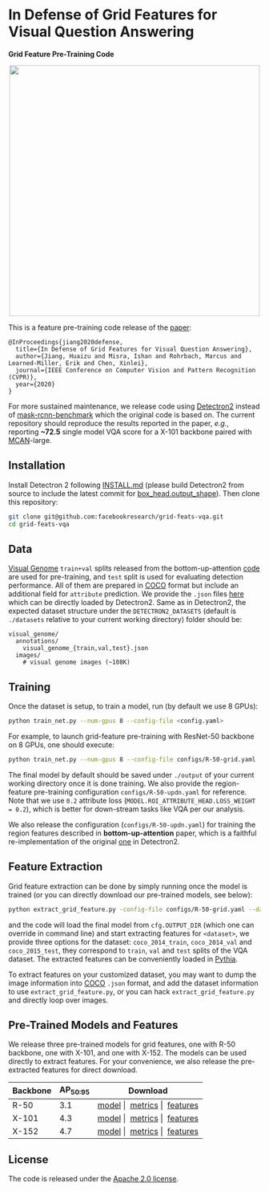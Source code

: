 # In Defense of Grid Features for Visual Question Answering
**Grid Feature Pre-Training Code**

<p align="center">
  <img src="http://xinleic.xyz/images/grid-vqa.png" width="500" />
</p>

This is a feature pre-training code release of the [paper](https://arxiv.org/abs/2001.03615):
```
@InProceedings{jiang2020defense,
  title={In Defense of Grid Features for Visual Question Answering},
  author={Jiang, Huaizu and Misra, Ishan and Rohrbach, Marcus and Learned-Miller, Erik and Chen, Xinlei},
  journal={IEEE Conference on Computer Vision and Pattern Recognition (CVPR)},
  year={2020}
}
```
For more sustained maintenance, we release code using [Detectron2](https://github.com/facebookresearch/detectron2) instead of [mask-rcnn-benchmark](https://github.com/facebookresearch/maskrcnn-benchmark) which the original code is based on. The current repository should reproduce the results reported in the paper, *e.g.*, reporting **~72.5** single model VQA score for a X-101 backbone paired with [MCAN](https://github.com/MILVLG/mcan-vqa)-large.

## Installation
Install Detectron 2 following [INSTALL.md](https://github.com/facebookresearch/detectron2/blob/master/INSTALL.md) (please build Detectron2 from source to include the latest commit for [box_head.output_shape](https://github.com/facebookresearch/detectron2/commit/f1364a83099852be92c48c32618d286e6a1dd85c)). Then clone this repository:
```bash
git clone git@github.com:facebookresearch/grid-feats-vqa.git
cd grid-feats-vqa
```

## Data
[Visual Genome](http://visualgenome.org/) `train+val` splits released from the bottom-up-attention [code](https://github.com/peteanderson80/bottom-up-attention) are used for pre-training, and `test` split is used for evaluating detection performance. All of them are prepared in [COCO](http://cocodataset.org/) format but include an additional field for `attribute` prediction. We provide the `.json` files [here](https://dl.fbaipublicfiles.com/grid-feats-vqa/json/visual_genome.tgz) which can be directly loaded by Detectron2. Same as in Detectron2, the expected dataset structure under the `DETECTRON2_DATASETS` (default is `./datasets` relative to your current working directory) folder should be:
```
visual_genome/
  annotations/
    visual_genome_{train,val,test}.json
  images/
    # visual genome images (~108K)
```

## Training
Once the dataset is setup, to train a model, run (by default we use 8 GPUs):
```bash
python train_net.py --num-gpus 8 --config-file <config.yaml>
```
For example, to launch grid-feature pre-training with ResNet-50 backbone on 8 GPUs, one should execute:
```bash
python train_net.py --num-gpus 8 --config-file configs/R-50-grid.yaml
```
The final model by default should be saved under `./output` of your current working directory once it is done training. We also provide the region-feature pre-training configuration `configs/R-50-updn.yaml` for reference. Note that we use `0.2` attribute loss (`MODEL.ROI_ATTRIBUTE_HEAD.LOSS_WEIGHT = 0.2`), which is better for down-stream tasks like VQA per our analysis.

We also release the configuration (`configs/R-50-updn.yaml`) for training the region features described in **bottom-up-attention** paper, which is a faithful re-implementation of the original [one](https://github.com/peteanderson80/bottom-up-attention) in Detectron2.

## Feature Extraction
Grid feature extraction can be done by simply running once the model is trained (or you can directly download our pre-trained models, see below):
```bash
python extract_grid_feature.py -config-file configs/R-50-grid.yaml --dataset <dataset>
```
and the code will load the final model from `cfg.OUTPUT_DIR` (which one can override in command line) and start extracting features for `<dataset>`, we provide three options for the dataset: `coco_2014_train`, `coco_2014_val` and `coco_2015_test`, they correspond to `train`, `val` and `test` splits of the VQA dataset. The extracted features can be conveniently loaded in [Pythia](https://github.com/facebookresearch/pythia).

To extract features on your customized dataset, you may want to dump the image information into [COCO](http://cocodataset.org/) `.json` format, and add the dataset information to use `extract_grid_feature.py`, or you can hack `extract_grid_feature.py` and directly loop over images. 

## Pre-Trained Models and Features
We release three pre-trained models for grid features, one with R-50 backbone, one with X-101, and one with X-152. The models can be used directly to extract features. For your convenience, we also release the pre-extracted features for direct download.

| Backbone | AP<sub>50:95</sub> | Download |
| -------- | ---- | -------- |
| R-50     | 3.1 | <a href="https://dl.fbaipublicfiles.com/grid-feats-vqa/R-50/R-50.pth">model</a>&nbsp;\| &nbsp;<a href="https://dl.fbaipublicfiles.com/grid-feats-vqa/R-50/metrics.json">metrics</a>&nbsp;\| &nbsp;<a href="https://dl.fbaipublicfiles.com/grid-feats-vqa/R-50/R-50-features.tgz">features</a> |
| X-101    | 4.3 | <a href="https://dl.fbaipublicfiles.com/grid-feats-vqa/X-101/X-101.pth">model</a>&nbsp;\| &nbsp;<a href="https://dl.fbaipublicfiles.com/grid-feats-vqa/X-101/metrics.json">metrics</a>&nbsp;\| &nbsp;<a href="https://dl.fbaipublicfiles.com/grid-feats-vqa/X-101/X-101-features.tgz">features</a> |
| X-152    | 4.7 | <a href="https://dl.fbaipublicfiles.com/grid-feats-vqa/X-152/X-152.pth">model</a>&nbsp;\| &nbsp;<a href="https://dl.fbaipublicfiles.com/grid-feats-vqa/X-152/metrics.json">metrics</a>&nbsp;\| &nbsp;<a href="https://dl.fbaipublicfiles.com/grid-feats-vqa/X-152/X-152-features.tgz">features</a> |

## License

The code is released under the [Apache 2.0 license](LICENSE).